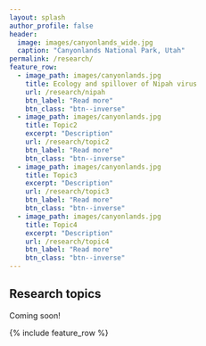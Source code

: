 ```yaml
---
layout: splash
author_profile: false
header:
  image: images/canyonlands_wide.jpg
  caption: "Canyonlands National Park, Utah"
permalink: /research/
feature_row:
  - image_path: images/canyonlands.jpg
    title: Ecology and spillover of Nipah virus
    url: /research/nipah
    btn_label: "Read more"
    btn_class: "btn--inverse"
  - image_path: images/canyonlands.jpg
    title: Topic2
    excerpt: "Description"
    url: /research/topic2
    btn_label: "Read more"
    btn_class: "btn--inverse"
  - image_path: images/canyonlands.jpg
    title: Topic3
    excerpt: "Description"
    url: /research/topic3
    btn_label: "Read more"
    btn_class: "btn--inverse"
  - image_path: images/canyonlands.jpg
    title: Topic4
    excerpt: "Description"
    url: /research/topic4
    btn_label: "Read more"
    btn_class: "btn--inverse"
---
```


## Research topics

Coming soon!

{% include feature_row %}
<!--
## Research Topics

{% include feature_row %}
 -->